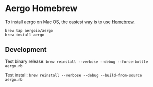 # Aergo Homebrew

To install aergo on Mac OS, the easiest way is to use [Homebrew](https://brew.sh/).

    brew tap aergoio/aergo
    brew install aergo

## Development

Test binary release: `brew reinstall --verbose --debug --force-bottle aergo.rb`

Test install: `brew reinstall --verbose --debug --build-from-source aergo.rb`